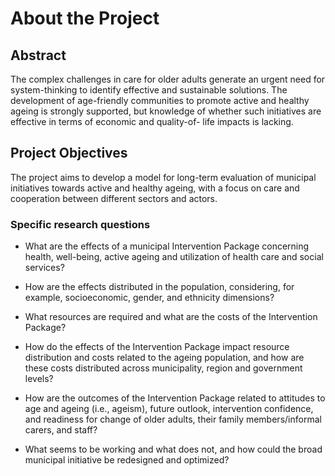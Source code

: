 # About the Project

## Abstract

The complex challenges in care for older adults generate an urgent need for system-thinking to identify effective 
and sustainable solutions. The development of age-friendly communities to promote active and healthy ageing is 
strongly supported, but knowledge of whether such initiatives are effective in terms of economic and quality-of-
life impacts is lacking.

## Project Objectives

The project aims to develop a model for long-term evaluation of 
municipal initiatives towards active and healthy ageing, with a focus on care and cooperation between different 
sectors and actors. 

### Specific research questions 

* What are the effects of a municipal Intervention Package concerning health, well-being, active ageing
and utilization of health care and social services?

* How are the effects distributed in the population, considering, for example, socioeconomic, gender, and
ethnicity dimensions?

* What resources are required and what are the costs of the Intervention Package?

* How do the effects of the Intervention Package impact resource distribution and costs related to the
ageing population, and how are these costs distributed across municipality, region and government
levels?

* How are the outcomes of the Intervention Package related to attitudes to age and ageing (i.e., ageism),
future outlook, intervention confidence, and readiness for change of older adults, their family
members/informal carers, and staff?

* What seems to be working and what does not, and how could the broad municipal initiative be redesigned
and optimized?

